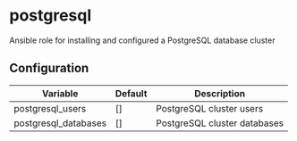 # postgresql
Ansible role for installing and configured a PostgreSQL database cluster

## Configuration
| Variable | Default | Description |
| -------- | ------- | ----------- |
| postgresql_users | [] | PostgreSQL cluster users |
| postgresql_databases | [] | PostgreSQL cluster databases |
